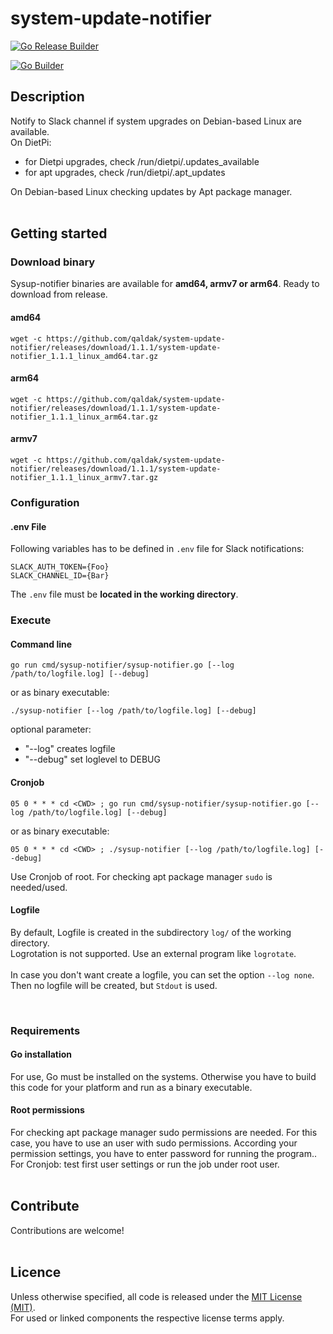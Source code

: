 # system-update-notifier

[![Go Release Builder](https://github.com/qaldak/system-update-notifier/actions/workflows/go-release-builder.yml/badge.svg)](https://github.com/qaldak/system-update-notifier/actions/workflows/go-release-builder.yml)

[![Go Builder](https://github.com/qaldak/system-update-notifier/actions/workflows/go-builder.yml/badge.svg?branch=main)](https://github.com/qaldak/system-update-notifier/actions/workflows/go-builder.yml)

## Description

Notify to Slack channel if system upgrades on Debian-based Linux are available.<br>
On DietPi: <br>

- for Dietpi upgrades, check /run/dietpi/.updates_available<br>
- for apt upgrades, check /run/dietpi/.apt_updates<br>

On Debian-based Linux checking updates by Apt package manager.<br>
<br>

## Getting started

### Download binary

Sysup-notifier binaries are available for **amd64, armv7 or arm64**. Ready to download from release. <br>
#### **amd64**

```
wget -c https://github.com/qaldak/system-update-notifier/releases/download/1.1.1/system-update-notifier_1.1.1_linux_amd64.tar.gz
```

#### **arm64**
```
wget -c https://github.com/qaldak/system-update-notifier/releases/download/1.1.1/system-update-notifier_1.1.1_linux_arm64.tar.gz
```

#### **armv7**
```
wget -c https://github.com/qaldak/system-update-notifier/releases/download/1.1.1/system-update-notifier_1.1.1_linux_armv7.tar.gz
```

### Configuration

#### **.env File**

Following variables has to be defined in `.env` file for Slack notifications:<br>

```
SLACK_AUTH_TOKEN={Foo}
SLACK_CHANNEL_ID={Bar}
```

The `.env` file must be **located in the working directory**.
<br>

### Execute

#### **Command line**

`go run cmd/sysup-notifier/sysup-notifier.go [--log /path/to/logfile.log] [--debug]`<br>

or as binary executable: <br>

`./sysup-notifier [--log /path/to/logfile.log] [--debug]`

optional parameter:

- "--log" creates logfile
- "--debug" set loglevel to DEBUG

#### **Cronjob**

`05 0 * * * cd <CWD> ; go run cmd/sysup-notifier/sysup-notifier.go [--log /path/to/logfile.log] [--debug]` <br>

or as binary executable: <br>

`05 0 * * * cd <CWD> ; ./sysup-notifier [--log /path/to/logfile.log] [--debug]`

Use Cronjob of root. For checking apt package manager `sudo` is needed/used.<br>

#### **Logfile**

By default, Logfile is created in the subdirectory `log/` of the working directory.<br>
Logrotation is not supported. Use an external program like `logrotate`.<br>
<br>
In case you don't want create a logfile, you can set the option `--log none`. Then no logfile will be created, but `Stdout` is used.

<br>

### Requirements

#### **Go installation**

For use, Go must be installed on the systems. Otherwise you have to build this code for your platform and run as a binary executable.

#### **Root permissions**

For checking apt package manager sudo permissions are needed. For this case, you have to use an user with sudo permissions. According your permission settings, you have to enter password for running the program..<br>
For Cronjob: test first user settings or run the job under root user.
<br>
<br>

## Contribute

Contributions are welcome!<br>
<br>

## Licence

Unless otherwise specified, all code is released under the [MIT License (MIT)](LICENSE).<br>
For used or linked components the respective license terms apply.
